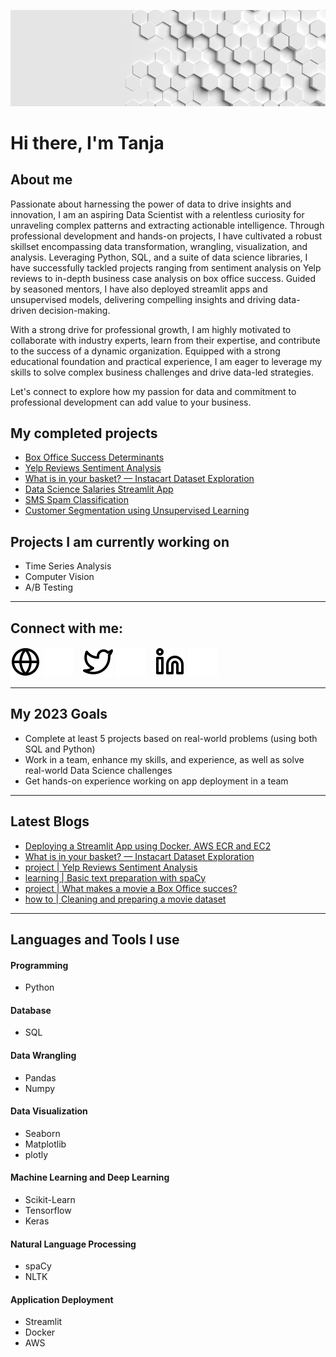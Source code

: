 ![header](img/header.png)

# Hi there, I'm Tanja

## About me

Passionate about harnessing the power of data to drive insights and innovation, I am an aspiring Data Scientist with a relentless curiosity for unraveling complex patterns and extracting actionable intelligence. Through professional development and hands-on projects, I have cultivated a robust skillset encompassing data transformation, wrangling, visualization, and analysis. Leveraging Python, SQL, and a suite of data science libraries, I have successfully tackled projects ranging from sentiment analysis on Yelp reviews to in-depth business case analysis on box office success. Guided by seasoned mentors, I have also deployed streamlit apps and unsupervised models, delivering compelling insights and driving data-driven decision-making.

With a strong drive for professional growth, I am highly motivated to collaborate with industry experts, learn from their expertise, and contribute to the success of a dynamic organization. Equipped with a strong educational foundation and practical experience, I am eager to leverage my skills to solve complex business challenges and drive data-led strategies.

Let's connect to explore how my passion for data and commitment to professional development can add value to your business.

## My completed projects

- [Box Office Success Determinants](https://github.com/adzict/box_office_determinants)
- [Yelp Reviews Sentiment Analysis](https://github.com/adzict/yelp_sentiment_analysis)
- [What is in your basket? — Instacart Dataset Exploration](https://github.com/adzict/instacart_data_exploration)
- [Data Science Salaries Streamlit App](https://github.com/adzict/data_science_salaries)
- [SMS Spam Classification](https://github.com/adzict/sms_spam_classification)
- [Customer Segmentation using Unsupervised Learning](https://github.com/adzict/online_retail_customer_segmentation)

## Projects I am currently working on

- Time Series Analysis
- Computer Vision
- A/B Testing

---

## Connect with me:

[![website](./img/globe-light.svg)](https://adzict.github.io#gh-light-mode-only)
[![website](./img/globe-dark.svg)](https://adzict.github.io#gh-dark-mode-only)
&nbsp;&nbsp;
[![website](./img/twitter-light.svg)](https://twitter.com/adzic_tanja#gh-light-mode-only)
[![website](./img/twitter-dark.svg)](https://twitter.com/adzic_tanja#gh-dark-mode-only)
&nbsp;&nbsp;
[![website](./img/linkedin-light.svg)](https://www.linkedin.com/in/tanja-ad%C5%BEi%C4%87/#gh-light-mode-only)
[![website](./img/linkedin-dark.svg)](https://www.linkedin.com/in/tanja-ad%C5%BEi%C4%87/#gh-dark-mode-only)

---

## My 2023 Goals

- Complete at least 5 projects based on real-world problems (using both SQL and Python)
- Work in a team, enhance my skills, and experience, as well as solve real-world Data Science challenges
- Get hands-on experience working on app deployment in a team

---

## Latest Blogs

- [Deploying a Streamlit App using Docker, AWS ECR and EC2](https://medium.com/@adzic-tanja/deploying-a-streamlit-app-using-docker-aws-ecr-and-ec2-ad6c15a0b225)
- [What is in your basket? — Instacart Dataset Exploration](https://adzic-tanja.medium.com/what-is-in-your-basket-instacart-dataset-exploration-11eb9f123680)
- [project | Yelp Reviews Sentiment Analysis](https://adzic-tanja.medium.com/project-yelp-reviews-sentiment-analysis-80d067981c01)
- [learning | Basic text preparation with spaCy](https://adzic-tanja.medium.com/learning-basic-text-preparation-with-spacy-df39a51c4dcd)
- [project | What makes a movie a Box Office succes?](https://adzic-tanja.medium.com/project-what-makes-a-movie-a-box-office-succes-d5cc1dc3c5aa)
- [how to | Cleaning and preparing a movie dataset](https://adzic-tanja.medium.com/how-to-cleaning-and-preparing-a-movie-dataset-5dce3cab86f8)

---

## Languages and Tools I use

#### Programming
- Python

#### Database
- SQL

#### Data Wrangling
- Pandas
- Numpy

#### Data Visualization
- Seaborn
- Matplotlib
- plotly

#### Machine Learning and Deep Learning
- Scikit-Learn
- Tensorflow
- Keras

#### Natural Language Processing
- spaCy
- NLTK

#### Application Deployment
- Streamlit
- Docker
- AWS